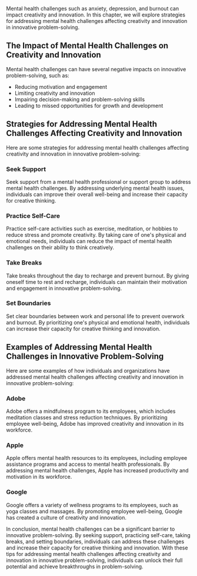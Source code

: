 
Mental health challenges such as anxiety, depression, and burnout can impact creativity and innovation. In this chapter, we will explore strategies for addressing mental health challenges affecting creativity and innovation in innovative problem-solving.

The Impact of Mental Health Challenges on Creativity and Innovation
-------------------------------------------------------------------

Mental health challenges can have several negative impacts on innovative problem-solving, such as:

* Reducing motivation and engagement
* Limiting creativity and innovation
* Impairing decision-making and problem-solving skills
* Leading to missed opportunities for growth and development

Strategies for Addressing Mental Health Challenges Affecting Creativity and Innovation
--------------------------------------------------------------------------------------

Here are some strategies for addressing mental health challenges affecting creativity and innovation in innovative problem-solving:

### Seek Support

Seek support from a mental health professional or support group to address mental health challenges. By addressing underlying mental health issues, individuals can improve their overall well-being and increase their capacity for creative thinking.

### Practice Self-Care

Practice self-care activities such as exercise, meditation, or hobbies to reduce stress and promote creativity. By taking care of one's physical and emotional needs, individuals can reduce the impact of mental health challenges on their ability to think creatively.

### Take Breaks

Take breaks throughout the day to recharge and prevent burnout. By giving oneself time to rest and recharge, individuals can maintain their motivation and engagement in innovative problem-solving.

### Set Boundaries

Set clear boundaries between work and personal life to prevent overwork and burnout. By prioritizing one's physical and emotional health, individuals can increase their capacity for creative thinking and innovation.

Examples of Addressing Mental Health Challenges in Innovative Problem-Solving
-----------------------------------------------------------------------------

Here are some examples of how individuals and organizations have addressed mental health challenges affecting creativity and innovation in innovative problem-solving:

### Adobe

Adobe offers a mindfulness program to its employees, which includes meditation classes and stress reduction techniques. By prioritizing employee well-being, Adobe has improved creativity and innovation in its workforce.

### Apple

Apple offers mental health resources to its employees, including employee assistance programs and access to mental health professionals. By addressing mental health challenges, Apple has increased productivity and motivation in its workforce.

### Google

Google offers a variety of wellness programs to its employees, such as yoga classes and massages. By promoting employee well-being, Google has created a culture of creativity and innovation.

In conclusion, mental health challenges can be a significant barrier to innovative problem-solving. By seeking support, practicing self-care, taking breaks, and setting boundaries, individuals can address these challenges and increase their capacity for creative thinking and innovation. With these tips for addressing mental health challenges affecting creativity and innovation in innovative problem-solving, individuals can unlock their full potential and achieve breakthroughs in problem-solving.
